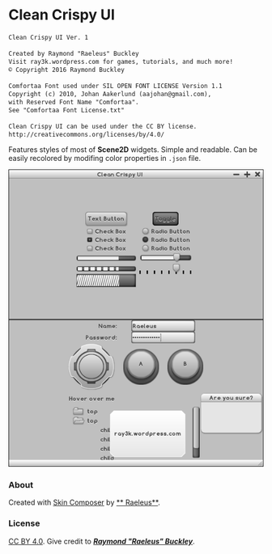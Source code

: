 # Clean Crispy UI

```
Clean Crispy UI Ver. 1

Created by Raymond "Raeleus" Buckley
Visit ray3k.wordpress.com for games, tutorials, and much more!
© Copyright 2016 Raymond Buckley

Comfortaa Font used under SIL OPEN FONT LICENSE Version 1.1
Copyright (c) 2010, Johan Aakerlund (aajohan@gmail.com),
with Reserved Font Name "Comfortaa".
See "Comfortaa Font License.txt"

Clean Crispy UI can be used under the CC BY license.
http://creativecommons.org/licenses/by/4.0/
```

Features styles of most of **Scene2D** widgets. Simple and readable. Can be easily recolored by modifing color
properties in `.json` file.

![Clean Crispy](preview.png)

### About

Created with [Skin Composer](https://github.com/raeleus/skin-composer) by [**
Raeleus**](https://ray3k.wordpress.com/clean-crispy-ui-skin-for-libgdx/).

### License

[CC BY 4.0](http://creativecommons.org/licenses/by/4.0/). Give credit to [***Raymond "Raeleus"
Buckley***](https://ray3k.wordpress.com/software/skin-composer-for-libgdx/).
